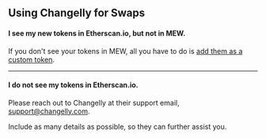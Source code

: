 ## Using Changelly for Swaps

#### I see my new tokens in Etherscan.io, but not in MEW.

If you don't see your tokens in MEW, all you have to do is [add them as a custom token](https://kb.myetherwallet.com/en/tokens/how-to-add-custom-token/).

* * *

#### I do not see my tokens in Etherscan.io.

Please reach out to Changelly at their support email, [support@changelly.com](mailto:support@changelly.com).

Include as many details as possible, so they can further assist you.
